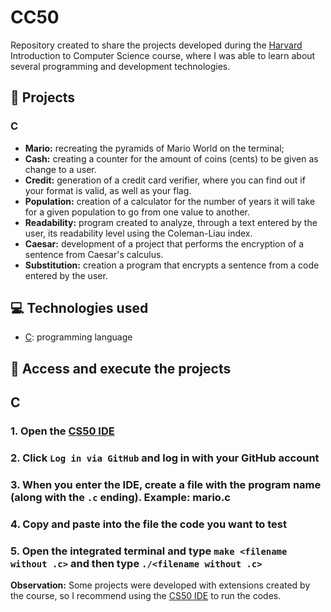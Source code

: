 # CC50
Repository created to share the projects developed during the [Harvard](https://www.harvard.edu/) Introduction to Computer Science course, where I was able to learn about several programming and development technologies.

## 🚧 Projects
### C
* **Mario:** recreating the pyramids of Mario World on the terminal;
* **Cash:** creating a counter for the amount of coins (cents) to be given as change to a user.
* **Credit:** generation of a credit card verifier, where you can find out if your format is valid, as well as your flag.
* **Population:** creation of a calculator for the number of years it will take for a given population to go from one value to another.
* **Readability:** program created to analyze, through a text entered by the user, its readability level using the Coleman-Liau index.
* **Caesar:** development of a project that performs the encryption of a sentence from Caesar's calculus.
* **Substitution:** creation a program that encrypts a sentence from a code entered by the user.

## 💻 Technologies used 
* [C](https://learn.microsoft.com/pt-br/cpp/c-language/?view=msvc-170): programming language

## 📁 Access and execute the projects
## C
### 1. Open the [CS50 IDE](https://code.cs50.io/)
### 2. Click `Log in via GitHub` and log in with your GitHub account
### 3. When you enter the IDE, create a file with the program name (along with the `.c` ending). Example: mario.c
### 4. Copy and paste into the file the code you want to test
### 5. Open the integrated terminal and type `make <filename without .c>` and then type `./<filename without .c>`

**Observation:** Some projects were developed with extensions created by the course, so I recommend using the [CS50 IDE](https://code.cs50.io/) to run the codes.
